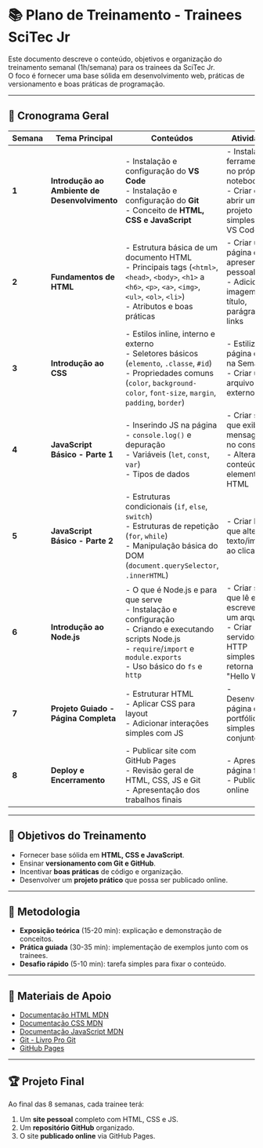 # 📚 Plano de Treinamento - Trainees SciTec Jr

Este documento descreve o conteúdo, objetivos e organização do treinamento semanal (1h/semana) para os trainees da SciTec Jr.  
O foco é fornecer uma base sólida em desenvolvimento web, práticas de versionamento e boas práticas de programação.

---

## 📅 Cronograma Geral

| Semana | Tema Principal | Conteúdos | Atividades |
|--------|----------------|-----------|------------|
| **1** | **Introdução ao Ambiente de Desenvolvimento** | - Instalação e configuração do **VS Code** <br> - Instalação e configuração do **Git** <br> - Conceito de **HTML, CSS e JavaScript** | - Instalar ferramentas no próprio notebook <br> - Criar e abrir um projeto simples no VS Code |
| **2** | **Fundamentos de HTML** | - Estrutura básica de um documento HTML <br> - Principais tags (`<html>`, `<head>`, `<body>`, `<h1>` a `<h6>`, `<p>`, `<a>`, `<img>`, `<ul>`, `<ol>`, `<li>`) <br> - Atributos e boas práticas | - Criar uma página de apresentação pessoal <br> - Adicionar imagem, título, parágrafos e links |
| **3** | **Introdução ao CSS** | - Estilos inline, interno e externo <br> - Seletores básicos (`elemento`, `.classe`, `#id`) <br> - Propriedades comuns (`color`, `background-color`, `font-size`, `margin`, `padding`, `border`) | - Estilizar a página criada na Semana 2 <br> - Criar um arquivo `.css` externo |
| **4** | **JavaScript Básico - Parte 1** | - Inserindo JS na página <br> - `console.log()` e depuração <br> - Variáveis (`let`, `const`, `var`) <br> - Tipos de dados | - Criar script que exibe mensagens no console <br> - Alterar conteúdo de elementos HTML |
| **5** | **JavaScript Básico - Parte 2** | - Estruturas condicionais (`if`, `else`, `switch`) <br> - Estruturas de repetição (`for`, `while`) <br> - Manipulação básica do DOM (`document.querySelector`, `.innerHTML`) | - Criar botão que altera texto/imagem ao clicar |
| **6** | **Introdução ao Node.js** | - O que é Node.js e para que serve <br> - Instalação e configuração <br> - Criando e executando scripts Node.js <br> - `require`/`import` e `module.exports` <br> - Uso básico do `fs` e `http` | - Criar script que lê e escreve em um arquivo <br> - Criar servidor HTTP simples que retorna "Hello World" |
| **7** | **Projeto Guiado - Página Completa** | - Estruturar HTML <br> - Aplicar CSS para layout <br> - Adicionar interações simples com JS | - Desenvolver página de portfólio simples em conjunto |
| **8** | **Deploy e Encerramento** | - Publicar site com GitHub Pages <br> - Revisão geral de HTML, CSS, JS e Git <br> - Apresentação dos trabalhos finais | - Apresentar página final <br> - Publicar online |

---

## 🎯 Objetivos do Treinamento
- Fornecer base sólida em **HTML, CSS e JavaScript**.
- Ensinar **versionamento com Git e GitHub**.
- Incentivar **boas práticas** de código e organização.
- Desenvolver um **projeto prático** que possa ser publicado online.

---

## 📌 Metodologia
- **Exposição teórica** (15-20 min): explicação e demonstração de conceitos.
- **Prática guiada** (30-35 min): implementação de exemplos junto com os trainees.
- **Desafio rápido** (5-10 min): tarefa simples para fixar o conteúdo.

---

## 📂 Materiais de Apoio
- [Documentação HTML MDN](https://developer.mozilla.org/pt-BR/docs/Web/HTML)
- [Documentação CSS MDN](https://developer.mozilla.org/pt-BR/docs/Web/CSS)
- [Documentação JavaScript MDN](https://developer.mozilla.org/pt-BR/docs/Web/JavaScript)
- [Git - Livro Pro Git](https://git-scm.com/book/pt-br/v2)
- [GitHub Pages](https://pages.github.com/)

---

## 🏆 Projeto Final
Ao final das 8 semanas, cada trainee terá:
1. Um **site pessoal** completo com HTML, CSS e JS.
2. Um **repositório GitHub** organizado.
3. O site **publicado online** via GitHub Pages.

